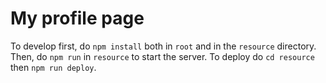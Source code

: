# My profile page
To develop first, do `npm install` both in `root` and in the `resource` directory. Then, do `npm run` in `resource` to start the server.
To deploy do `cd resource` then `npm run deploy`.
